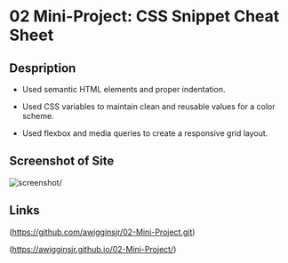 # 02 Mini-Project: CSS Snippet Cheat Sheet

## Despription 

* Used semantic HTML elements and proper indentation.

* Used CSS variables to maintain clean and reusable values for a color scheme.

* Used flexbox and media queries to create a responsive grid layout.

## Screenshot of Site
<img scr=./assets/images/miniproject2.png alt=screenshot/>

## Links

(https://github.com/awigginsjr/02-Mini-Project.git)

(https://awigginsjr.github.io/02-Mini-Project/)